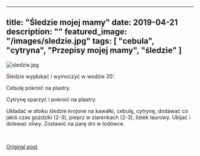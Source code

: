 
---
title: "Śledzie mojej mamy"
date: 2019-04-21
description: ""
featured_image: "/images/sledzie.jpg"
tags: [ "cebula", "cytryna", "Przepisy mojej mamy", "śledzie" ]
---

<!-- Number 7 -->

![sledzie.jpg](/statystycznakuchnia/images/sledzie.jpg)

Śledzie wypłukać i wymoczyć w wodzie 20'.

Cebulę pokroić na plastry.

Cytrynę sparzyć i pokroić na plastry.

Układać w słoiku śledzie krojone na kawałki, cebulę, cytrynę, dodawać co jakiś czas goździki (2-3), pieprz w ziarenkach (2-3), listek laurowy. Ubijać i dolewać oliwy. Zostawić na parę dni w lodówce.

&nbsp;



[Original post](https://statystycznakuchnia.wordpress.com/2019/04/21/sledzie-mojej-mamy/)


